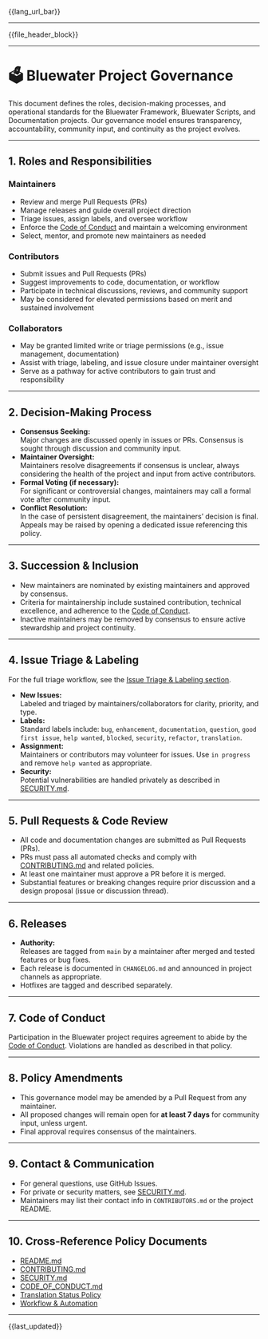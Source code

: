 <!-- Language Bar (automated on commit) -->
{{lang_url_bar}}

---

<!-- File Header Metadata Block -->
{{file_header_block}}

---

# 🗳️ Bluewater Project Governance

This document defines the roles, decision-making processes, and operational standards for the Bluewater Framework, Bluewater Scripts, and Documentation projects. Our governance model ensures transparency, accountability, community input, and continuity as the project evolves.

---

## 1. Roles and Responsibilities

### **Maintainers**
- Review and merge Pull Requests (PRs)
- Manage releases and guide overall project direction
- Triage issues, assign labels, and oversee workflow
- Enforce the [Code of Conduct](./CODE_OF_CONDUCT.md) and maintain a welcoming environment
- Select, mentor, and promote new maintainers as needed

### **Contributors**
- Submit issues and Pull Requests (PRs)
- Suggest improvements to code, documentation, or workflow
- Participate in technical discussions, reviews, and community support
- May be considered for elevated permissions based on merit and sustained involvement

### **Collaborators**
- May be granted limited write or triage permissions (e.g., issue management, documentation)
- Assist with triage, labeling, and issue closure under maintainer oversight
- Serve as a pathway for active contributors to gain trust and responsibility

---

## 2. Decision-Making Process

- **Consensus Seeking:**  
  Major changes are discussed openly in issues or PRs. Consensus is sought through discussion and community input.
- **Maintainer Oversight:**  
  Maintainers resolve disagreements if consensus is unclear, always considering the health of the project and input from active contributors.
- **Formal Voting (if necessary):**  
  For significant or controversial changes, maintainers may call a formal vote after community input.
- **Conflict Resolution:**  
  In the case of persistent disagreement, the maintainers’ decision is final. Appeals may be raised by opening a dedicated issue referencing this policy.

---

## 3. Succession & Inclusion

- New maintainers are nominated by existing maintainers and approved by consensus.
- Criteria for maintainership include sustained contribution, technical excellence, and adherence to the [Code of Conduct](./CODE_OF_CONDUCT.md).
- Inactive maintainers may be removed by consensus to ensure active stewardship and project continuity.

---

## 4. Issue Triage & Labeling

For the full triage workflow, see the [Issue Triage & Labeling section](./CONTRIBUTING.md).

- **New Issues:**  
  Labeled and triaged by maintainers/collaborators for clarity, priority, and type.
- **Labels:**  
  Standard labels include: `bug`, `enhancement`, `documentation`, `question`, `good first issue`, `help wanted`, `blocked`, `security`, `refactor`, `translation`.
- **Assignment:**  
  Maintainers or contributors may volunteer for issues. Use `in progress` and remove `help wanted` as appropriate.
- **Security:**  
  Potential vulnerabilities are handled privately as described in [SECURITY.md](./SECURITY.md).

---

## 5. Pull Requests & Code Review

- All code and documentation changes are submitted as Pull Requests (PRs).
- PRs must pass all automated checks and comply with [CONTRIBUTING.md](./CONTRIBUTING.md) and related policies.
- At least one maintainer must approve a PR before it is merged.
- Substantial features or breaking changes require prior discussion and a design proposal (issue or discussion thread).

---

## 6. Releases

- **Authority:**  
  Releases are tagged from `main` by a maintainer after merged and tested features or bug fixes.
- Each release is documented in `CHANGELOG.md` and announced in project channels as appropriate.
- Hotfixes are tagged and described separately.

---

## 7. Code of Conduct

Participation in the Bluewater project requires agreement to abide by the [Code of Conduct](./CODE_OF_CONDUCT.md). Violations are handled as described in that policy.

---

## 8. Policy Amendments

- This governance model may be amended by a Pull Request from any maintainer.
- All proposed changes will remain open for **at least 7 days** for community input, unless urgent.
- Final approval requires consensus of the maintainers.

---

## 9. Contact & Communication

- For general questions, use GitHub Issues.
- For private or security matters, see [SECURITY.md](./SECURITY.md).
- Maintainers may list their contact info in `CONTRIBUTORS.md` or the project README.

---

## 10. Cross-Reference Policy Documents

- [README.md](./README.md)
- [CONTRIBUTING.md](./CONTRIBUTING.md)
- [SECURITY.md](./SECURITY.md)
- [CODE_OF_CONDUCT.md](./CODE_OF_CONDUCT.md)
- [Translation Status Policy](./docs/en/architecture/translation-status-policy.md)
- [Workflow & Automation](./docs/en/architecture/workflow-automation.md)

---

{{last_updated}}

